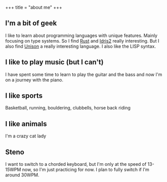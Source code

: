 +++
title = "about me"
+++
## I'm a bit of geek
I like to learn about programming languages with unique features. Mainly focusing on type systems. So I find [Rust](https://www.rust-lang.org/) and [Idris2](https://www.idris-lang.org) really interesting. But I also find [Unison](https://www.unisonweb.org/) a really interesting language. I also like the LISP syntax.
## I like to play music (but I can't)
I have spent some time to learn to play the guitar and the bass and now I'm on a journey with the piano.
## I like sports
Basketball, running, bouldering, clubbells, horse back riding
## I like animals
I'm a crazy cat lady
## Steno
I want to switch to a chorded keyboard, but I'm only at the speed of 13-15WPM now, so I'm just practicing for now. I plan to fully switch if I'm around 30WPM.